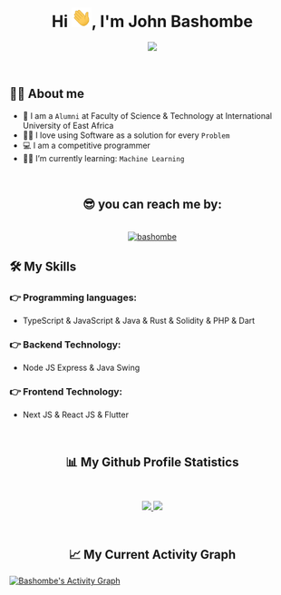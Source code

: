 <div align="center">
<h1 align="center">Hi <img width="35" src="https://github.com/1999AZZAR/1999AZZAR/blob/main/resources/img/waving.gif">, I'm John Bashombe</h1>
  <p align="center">
  <a href="https://github.com/DenverCoder1/readme-typing-svg"><img src="https://readme-typing-svg.herokuapp.com?lines=Computer+Science+Student;Competitive+Programmer;Full+Stack+Developer;Mobile+App+Developer;React+Developer;Next+JS+Developer;Java+Developer;Node+JS+Developer;PHP+Developer;Dart+Developer;Always%20learning%20new%20things&center=true&width=500&height=50"></a>
</p>

</div>

<br>

## :sassy_man:  About me
- :school: I am a `Alumni` at Faculty of Science & Technology at International University of East Africa
- :technologist: I love using Software as a solution for every `Problem`
- :computer: I am a competitive programmer
- :student: I’m currently learning: `Machine Learning`
<br>


<div>
    <h2 align="center">😎 you can reach me by:</h2>
    <p align="center">
      <br/>
      <a href="https://mailto:ntavigwabashombe@gmail.com" target="blank"><img align="center"
         src="https://img.shields.io/badge/gmail-EA4335.svg?style=for-the-badge&logo=gmail&logoColor=white"
         alt="bashombe" height="30"/></a>
    </p>
</div>


## 🛠️ My Skills

### 👉 Programming languages: 
 - TypeScript & JavaScript & Java & Rust & Solidity & PHP & Dart

### 👉 Backend Technology: 
- Node JS Express & Java Swing

### 👉 Frontend Technology: 
- Next JS & React JS & Flutter

<br/>

  <div>
    <h2 align="center"> 📊 My Github Profile Statistics </h2>
      <br/>
        <p align="center">
          <a href="https://github.com/JohnBashombe/">
          <img width="49.5%" src="https://github-readme-stats.vercel.app/api?username=JohnBashombe&show_icons=true&theme=gruvbox&hide_border=true" />
          <img width="49.5%" src="https://github-readme-streak-stats.herokuapp.com/?user=JohnBashombe&theme=gruvbox&hide_border=true" />
          </a>
       </p>
     <br>
  </div>    

<div>
  <h2 align="center"> 📈 My Current Activity Graph </h2>
<a href="https://github.com/JohnBashombe"><img alt="Bashombe's Activity Graph" src="https://activity-graph.herokuapp.com/graph/?username=JohnBashombe&bg_color=000&color=fff&line=00E676&point=fff&hide_border=true" /></a>
</div>
